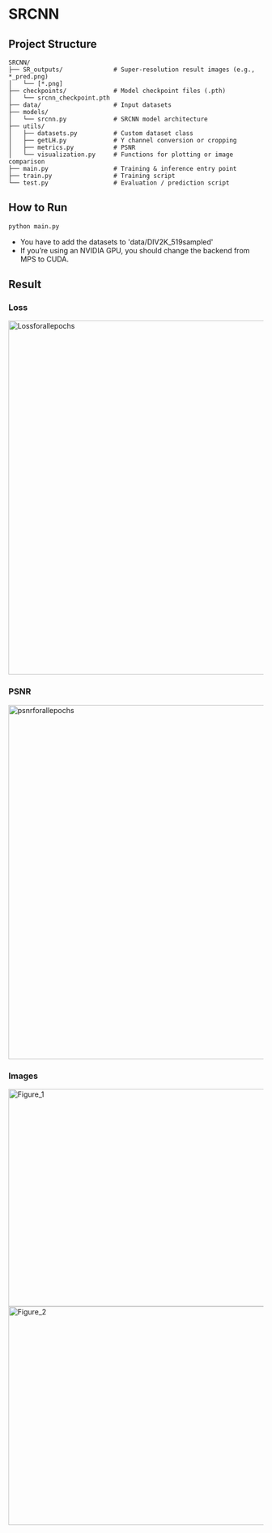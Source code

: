 # SRCNN
## Project Structure
```
SRCNN/
├── SR_outputs/              # Super-resolution result images (e.g., *_pred.png)
│   └── [*.png]
├── checkpoints/             # Model checkpoint files (.pth)
│   └── srcnn_checkpoint.pth
├── data/                    # Input datasets
├── models/
│   └── srcnn.py             # SRCNN model architecture
├── utils/
│   ├── datasets.py          # Custom dataset class
│   ├── getLH.py             # Y channel conversion or cropping
│   ├── metrics.py           # PSNR
│   └── visualization.py     # Functions for plotting or image comparison
├── main.py                  # Training & inference entry point
├── train.py                 # Training script
└── test.py                  # Evaluation / prediction script
```

## How to Run
```bash
python main.py
```
* You have to add the datasets to 'data/DIV2K_519sampled'
* If you’re using an NVIDIA GPU, you should change the backend from MPS to CUDA.
  
## Result
### Loss
<img width="1000" height="700" alt="Lossforallepochs" src="https://github.com/user-attachments/assets/d2b26f8d-a124-4619-acd3-62aa0ae7f08a" />

### PSNR
<img width="1000" height="700" alt="psnrforallepochs" src="https://github.com/user-attachments/assets/66922c90-6a79-46e3-9e06-f3e92174d74e" />

### Images
<img width="1200" height="430" alt="Figure_1" src="https://github.com/user-attachments/assets/761d6958-ac0f-44cd-b5ee-f66e0c541a3a" />
<img width="1200" height="432" alt="Figure_2" src="https://github.com/user-attachments/assets/3fde3fb4-5b54-4e39-add3-8fec77241e03" />

